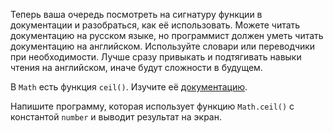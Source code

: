 
Теперь ваша очередь посмотреть на сигнатуру функции в документации и разобраться, как её использовать. Можете читать документацию на русском языке, но программист должен уметь читать документацию на английском. Используйте словари или переводчики при необходимости. Лучше сразу привыкать и подтягивать навыки чтения на английском, иначе будут сложности в будущем.

В `Math` есть функция `ceil()`. Изучите её [документацию](https://developer.mozilla.org/en-US/docs/Web/JavaScript/Reference/Global_Objects/Math/ceil).

Напишите программу, которая использует функцию `Math.ceil()` с константой `number` и выводит результат на экран.

